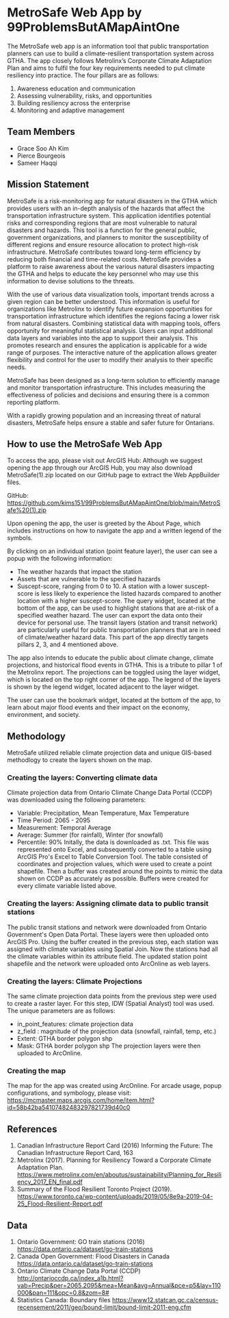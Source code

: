 # MetroSafe Web App  by 99ProblemsButAMapAintOne
The MetroSafe web app is an information tool that public transportation planners can use to build a climate-resilient transportation system across GTHA. The app closely follows Metrolinx’s Corporate Climate Adaptation Plan and aims to fulfil the four key requirements needed to put climate resiliency into practice. The four pillars are as follows: 
1. Awareness education and communication 
2. Assessing vulnerability, risks, and opportunities 
3. Building resiliency across the enterprise 
4. Monitoring and adaptive management 
## Team Members 
* Grace Soo Ah Kim
* Pierce Bourgeois
* Sameer Haqqi
## Mission Statement
MetroSafe is a risk-monitoring app for natural disasters in the GTHA which provides users with an in-depth analysis of the hazards that affect the transportation infrastructure system. This application identifies potential risks and corresponding regions that are most vulnerable to natural disasters and hazards. This tool is a function for the general public, government organizations, and planners to monitor the susceptibility of different regions and ensure resource allocation to protect high-risk infrastructure. MetroSafe contributes toward long-term efficiency by reducing both financial and time-related costs. MetroSafe provides a platform to raise awareness about the various natural disasters impacting the GTHA and helps to educate the key personnel who may use this information to devise solutions to the threats.  

With the use of various data visualization tools, important trends across a given region can be better understood. This information is useful for organizations like Metrolinx to identify future expansion opportunities for transportation infrastructure which identifies the regions facing a lower risk from natural disasters. Combining statistical data with mapping tools, offers opportunity for meaningful statistical analysis. Users can input additional data layers and variables into the app to support their analysis. This promotes research and ensures the application is applicable for a wide range of purposes. The interactive nature of the application allows greater flexibility and control for the user to modify their analysis to their specific needs. 

MetroSafe has been designed as a long-term solution to efficiently manage and monitor transportation infrastructure. This includes measuring the effectiveness of policies and decisions and ensuring there is a common reporting platform.  

With a rapidly growing population and an increasing threat of natural disasters, MetroSafe helps ensure a stable and safer future for Ontarians. 

## How to use the MetroSafe Web App
To access the app, please visit out ArcGIS Hub:
Although we suggest opening the app through our ArcGIS Hub, you may also download MetroSafe(1).zip located on our GitHub page to extract the Web AppBuilder files.

GitHub: https://github.com/kims151/99ProblemsButAMapAintOne/blob/main/MetroSafe%20(1).zip

Upon opening the app, the user is greeted by the About Page, which includes instructions on how to navigate the app and a written legend of the symbols.  

By clicking on an individual station (point feature layer), the user can see a popup with the following information:  
* The weather hazards that impact the station
* Assets that are vulnerable to the specified hazards
* Suscept-score, ranging from 0 to 10. A station with a lower suscept-score is less likely to experience the listed hazards compared to another location with a higher suscept-score.
The query widget, located at the bottom of the app, can be used to highlight stations that are at-risk of a specified weather hazard. The user can export the data onto their device for personal use. The transit layers (station and transit network) are particularly useful for public transportation planners that are in need of climate/weather hazard data. This part of the app directly targets pillars 2, 3, and 4 mentioned above.  

The app also intends to educate the public about climate change, climate projections, and historical flood events in GTHA. This is a tribute to pillar 1 of the Metrolinx report. The projections can be toggled using the layer widget, which is located on the top right corner of the app. The legend of the layers is shown by the legend widget, located adjacent to the layer widget.  

The user can use the bookmark widget, located at the bottom of the app, to learn about major flood events and their impact on the economy, environment, and society.  
## Methodology
MetroSafe utilized reliable climate projection data and unique GIS-based methodlogy to create the layers shown on the map. 
### Creating the layers: Converting climate data 
Climate projection data from Ontario Climate Change Data Portal (CCDP) was downloaded using the following parameters: 
- Variable: Precipitation, Mean Temperature, Max Temperature
- Time Period: 2065 - 2095
- Measurement: Temporal Average
- Average: Summer (for rainfall), Winter (for snowfall)
- Percentile: 90%
Initally, the data is downloaded as .txt. This file was represented onto Excel, and subsequently converted to a table using ArcGIS Pro's Excel to Table Conversion Tool. The table consisted of coordinates and projection values, which were used to create a point shapefile. Then a buffer was created around the points to mimic the data shown on CCDP as accurately as possible. Buffers were created for every climate variable listed above. 
### Creating the layers: Assigning climate data to public transit stations
The public transit stations and network were downloaded from Ontario Government's Open Data Portal. These layers were then uploaded onto ArcGIS Pro. Using the buffer created in the previous step, each station was assigned with climate variables using Spatial Join. Now the stations had all the climate variables within its attribute field. The updated station point shapefile and the network were uploaded onto ArcOnline as web layers. 
### Creating the layers: Climate Projections
The same climate projection data points from the previous step were used to create a raster layer. For this step, IDW (Spatial Analyst) tool was used. The unique parameters are as follows:
- in_point_features: climate projection data
- z_field : magnitude of the projection data (snowfall, rainfall, temp, etc.)
- Extent: GTHA border polygon shp
- Mask: GTHA border polygon shp
The projection layers were then uploaded to ArcOnline. 
### Creating the map
The map for the app was created using ArcOnline. For arcade usage, popup configurations, and symbology, please visit: https://mcmaster.maps.arcgis.com/home/item.html?id=58b42ba54107482483297821739d40c0

## References
1. Canadian Infrastructure Report Card (2016) Informing the Future: The Canadian Infrastructure Report Card, 163
2. Metrolinx (2017). Planning for Resiliency Toward a Corporate Climate Adaptation Plan. https://www.metrolinx.com/en/aboutus/sustainability/Planning_for_Resiliency_2017_EN_final.pdf 
3. Summary of the Flood Resilient Toronto Project (2019). https://www.toronto.ca/wp-content/uploads/2019/05/8e9a-2019-04-25_Flood-Resilient-Report.pdf 

## Data
1. Ontario Government: GO train stations (2016) https://data.ontario.ca/dataset/go-train-stations 
2. Canada Open Government: Flood Disasters in Canada https://data.ontario.ca/dataset/go-train-stations 
3. Ontario Climate Change Data Portal (CCDP) http://ontarioccdp.ca/index_a1b.html?vab=Precip&per=2065.2095&mea=Mean&avg=Annual&pce=p5&lay=110000&pan=111&opc=0.8&zom=8#
4. Statistics Canada: Boundary files https://www12.statcan.gc.ca/census-recensement/2011/geo/bound-limit/bound-limit-2011-eng.cfm 
